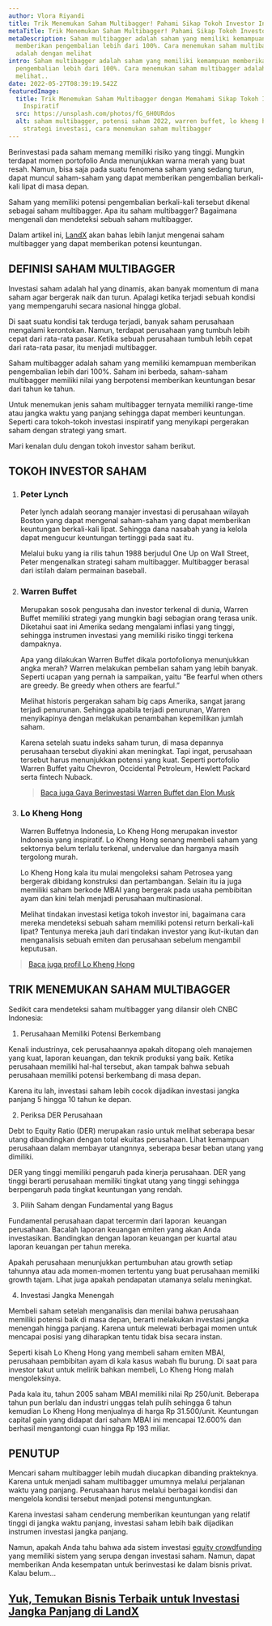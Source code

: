 ```yaml
---
author: Vlora Riyandi
title: Trik Menemukan Saham Multibagger! Pahami Sikap Tokoh Investor Ini
metaTitle: Trik Menemukan Saham Multibagger! Pahami Sikap Tokoh Investor Ini
metaDescription: Saham multibagger adalah saham yang memiliki kemampuan
  memberikan pengembalian lebih dari 100%. Cara menemukan saham multibagger
  adalah dengan melihat
intro: Saham multibagger adalah saham yang memiliki kemampuan memberikan
  pengembalian lebih dari 100%. Cara menemukan saham multibagger adalah dengan
  melihat..
date: 2022-05-27T08:39:19.542Z
featuredImage:
  title: Trik Menemukan Saham Multibagger dengan Memahami Sikap Tokoh Investor
    Inspiratif
  src: https://unsplash.com/photos/fG_6H0URdos
  alt: saham multibagger, potensi saham 2022, warren buffet, lo kheng hong,
    strategi investasi, cara menemukan saham multibagger
---
```

Berinvestasi pada saham memang memiliki risiko yang tinggi. Mungkin terdapat momen portofolio Anda menunjukkan warna merah yang buat resah. Namun, bisa saja pada suatu fenomena saham yang sedang turun, dapat muncul saham-saham yang dapat memberikan pengembalian berkali-kali lipat di masa depan.

Saham yang memiliki potensi pengembalian berkali-kali tersebut dikenal sebagai saham multibagger. Apa itu saham multibagger? Bagaimana mengenali dan mendeteksi sebuah saham multibagger.

Dalam artikel ini, [LandX](https://landx.id/) akan bahas lebih lanjut mengenai saham multibagger yang dapat memberikan potensi keuntungan.

## DEFINISI SAHAM MULTIBAGGER

Investasi saham adalah hal yang dinamis, akan banyak momentum di mana saham agar bergerak naik dan turun. Apalagi ketika terjadi sebuah kondisi yang mempengaruhi secara nasional hingga global.

Di saat suatu kondisi tak terduga terjadi, banyak saham perusahaan mengalami kerontokan. Namun, terdapat perusahaan yang tumbuh lebih cepat dari rata-rata pasar. Ketika sebuah perusahaan tumbuh lebih cepat dari rata-rata pasar, itu menjadi multibagger.

Saham multibagger adalah saham yang memiliki kemampuan memberikan pengembalian lebih dari 100%. Saham ini berbeda, saham-saham multibagger memiliki nilai yang berpotensi memberikan keuntungan besar dari tahun ke tahun.

Untuk menemukan jenis saham multibagger ternyata memiliki range-time atau jangka waktu yang panjang sehingga dapat memberi keuntungan. Seperti cara tokoh-tokoh investasi inspiratif yang menyikapi pergerakan saham dengan strategi yang smart.

Mari kenalan dulu dengan tokoh investor saham berikut.

## TOKOH INVESTOR SAHAM

1. ### Peter Lynch

   Peter lynch adalah seorang manajer investasi di perusahaan wilayah Boston yang dapat mengenal saham-saham yang dapat memberikan keuntungan berkali-kali lipat. Sehingga dana nasabah yang ia kelola dapat mengucur keuntungan tertinggi pada saat itu.

   Melalui buku yang ia rilis tahun 1988 berjudul One Up on Wall Street, Peter mengenalkan strategi saham multibagger. Multibagger berasal dari istilah dalam permainan baseball.
2. ### Warren Buffet

   Merupakan sosok pengusaha dan investor terkenal di dunia, Warren Buffet memiliki strategi yang mungkin bagi sebagian orang terasa unik. Diketahui saat ini Amerika sedang mengalami inflasi yang tinggi, sehingga instrumen investasi yang memiliki risiko tinggi terkena dampaknya.

   Apa yang dilakukan Warren Buffet dikala portofolionya menunjukkan angka merah? Warren melakukan pembelian saham yang lebih banyak. Seperti ucapan yang pernah ia sampaikan, yaitu “Be fearful when others are greedy. Be greedy when others are fearful.”

   Melihat historis pergerakan saham big caps Amerika, sangat jarang terjadi penurunan. Sehingga apabila terjadi penurunan, Warren menyikapinya dengan melakukan penambahan kepemilikan jumlah saham. 

   Karena setelah suatu indeks saham turun, di masa depannya perusahaan tersebut diyakini akan meningkat. Tapi ingat, perusahaan tersebut harus menunjukkan potensi yang kuat. Seperti portofolio Warren Buffet yaitu Chevron, Occidental Petroleum, Hewlett Packard serta fintech Nuback.

   > [Baca juga Gaya Berinvestasi Warren Buffet dan Elon Musk](https://landx.id/blog/berinvestasi-gaya-elon-musk-atau-warren-buffet-2-pandangan-buat-kamu-yang-ingin-ikutan-bitcoin/?utm_source=artikelmultibagger&utm_medium=blog&utm_campaign=klikblog)
3. ### Lo Kheng Hong

   Warren Buffetnya Indonesia, Lo Kheng Hong merupakan investor Indonesia yang inspiratif. Lo Kheng Hong senang membeli saham yang sektornya belum terlalu terkenal, undervalue dan harganya masih tergolong murah. 

   Lo Kheng Hong kala itu mulai mengoleksi saham Petrosea yang bergerak dibidang konstruksi dan pertambangan. Selain itu ia juga memiliki saham berkode MBAI yang bergerak pada usaha pembibitan ayam dan kini telah menjadi perusahaan multinasional.

   Melihat tindakan investasi ketiga tokoh investor ini, bagaimana cara mereka mendeteksi sebuah saham memiliki potensi return berkali-kali lipat? Tentunya mereka jauh dari tindakan investor yang ikut-ikutan dan menganalisis sebuah emiten dan perusahaan sebelum mengambil keputusan.

> [Baca juga profil Lo Kheng Hong](https://landx.id/blog/intip-profil-lo-kheng-hong-investor-saham-warren-buffett-landx/?utm_source=artikelmultibagger&utm_medium=blog&utm_campaign=klikblog)

## TRIK MENEMUKAN SAHAM MULTIBAGGER

Sedikit cara mendeteksi saham multibagger yang dilansir oleh CNBC Indonesia:

1. Perusahaan Memiliki Potensi Berkembang

Kenali industrinya, cek perusahaannya apakah ditopang oleh manajemen yang kuat, laporan keuangan, dan teknik produksi yang baik. Ketika perusahaan memiliki hal-hal tersebut, akan tampak bahwa sebuah perusahaan memiliki potensi berkembang di masa depan.

Karena itu lah, investasi saham lebih cocok dijadikan investasi jangka panjang 5 hingga 10 tahun ke depan. 

2. Periksa DER Perusahaan

Debt to Equity Ratio (DER) merupakan rasio untuk melihat seberapa besar utang dibandingkan dengan total ekuitas perusahaan. Lihat kemampuan perusahaan dalam membayar utangnnya, seberapa besar beban utang yang dimiliki. 

DER yang tinggi memiliki pengaruh pada kinerja perusahaan. DER yang tinggi berarti perusahaan memiliki tingkat utang yang tinggi sehingga berpengaruh pada tingkat keuntungan yang rendah.

3. Pilih Saham dengan Fundamental yang Bagus

Fundamental perusahaan dapat tercermin dari laporan  keuangan perusahaan. Bacalah laporan keuangan emiten yang akan Anda investasikan. Bandingkan dengan laporan keuangan per kuartal atau laporan keuangan per tahun mereka. 

Apakah perusahaan menunjukkan pertumbuhan atau growth setiap tahunnya atau ada momen-momen tertentu yang buat perusahaan memiliki growth tajam. Lihat juga apakah pendapatan utamanya selalu meningkat.

4. Investasi Jangka Menengah

Membeli saham setelah menganalisis dan menilai bahwa perusahaan memiliki potensi baik di masa depan, berarti melakukan investasi jangka menengah hingga panjang. Karena untuk melewati berbagai momen untuk mencapai posisi yang diharapkan tentu tidak bisa secara instan.

Seperti kisah Lo Kheng Hong yang membeli saham emiten MBAI, perusahaan pembibitan ayam di kala kasus wabah flu burung. Di saat para investor takut untuk melirik bahkan membeli, Lo Kheng Hong malah mengoleksinya.

Pada kala itu, tahun 2005 saham MBAI memiliki nilai Rp 250/unit. Beberapa tahun pun berlalu dan industri unggas telah pulih sehingga 6 tahun kemudian Lo Kheng Hong menjualnya di harga Rp 31.500/unit. Keuntungan capital gain yang didapat dari saham MBAI ini mencapai 12.600% dan berhasil mengantongi cuan hingga Rp 193 miliar.

## PENUTUP

Mencari saham multibagger lebih mudah diucapkan dibanding prakteknya. Karena untuk menjadi saham multibagger umumnya melalui perjalanan waktu yang panjang. Perusahaan harus melalui berbagai kondisi dan mengelola kondisi tersebut menjadi potensi menguntungkan.

Karena investasi saham cenderung memberikan keuntungan yang relatif tinggi di jangka waktu panjang, investasi saham lebih baik dijadikan instrumen investasi jangka panjang. 

Namun, apakah Anda tahu bahwa ada sistem investasi [equity crowdfunding](https://landx.id/) yang memiliki sistem yang serupa dengan investasi saham. Namun, dapat memberikan Anda kesempatan untuk berinvestasi ke dalam bisnis privat. Kalau belum… [](https://landx.id/)

## [Yuk, Temukan Bisnis Terbaik untuk Investasi Jangka Panjang di LandX](https://landx.id/)
